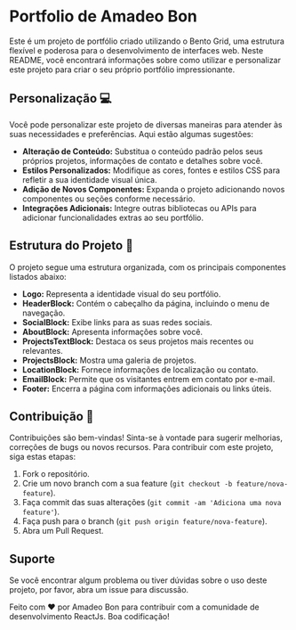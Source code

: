 # Portfolio de Amadeo Bon

Este é um projeto de portfólio criado utilizando o Bento Grid, uma estrutura flexível e poderosa para o desenvolvimento de interfaces web. Neste README, você encontrará informações sobre como utilizar e personalizar este projeto para criar o seu próprio portfólio impressionante.

## Personalização 💻

Você pode personalizar este projeto de diversas maneiras para atender às suas necessidades e preferências. Aqui estão algumas sugestões:

- **Alteração de Conteúdo:** Substitua o conteúdo padrão pelos seus próprios projetos, informações de contato e detalhes sobre você.
- **Estilos Personalizados:** Modifique as cores, fontes e estilos CSS para refletir a sua identidade visual única.
- **Adição de Novos Componentes:** Expanda o projeto adicionando novos componentes ou seções conforme necessário.
- **Integrações Adicionais:** Integre outras bibliotecas ou APIs para adicionar funcionalidades extras ao seu portfólio.

## Estrutura do Projeto 📂

O projeto segue uma estrutura organizada, com os principais componentes listados abaixo:

- **Logo:** Representa a identidade visual do seu portfólio.
- **HeaderBlock:** Contém o cabeçalho da página, incluindo o menu de navegação.
- **SocialBlock:** Exibe links para as suas redes sociais.
- **AboutBlock:** Apresenta informações sobre você.
- **ProjectsTextBlock:** Destaca os seus projetos mais recentes ou relevantes.
- **ProjectsBlock:** Mostra uma galeria de projetos.
- **LocationBlock:** Fornece informações de localização ou contato.
- **EmailBlock:** Permite que os visitantes entrem em contato por e-mail.
- **Footer:** Encerra a página com informações adicionais ou links úteis.

## Contribuição 🚀

Contribuições são bem-vindas! Sinta-se à vontade para sugerir melhorias, correções de bugs ou novos recursos. Para contribuir com este projeto, siga estas etapas:

1. Fork o repositório.
2. Crie um novo branch com a sua feature (`git checkout -b feature/nova-feature`).
3. Faça commit das suas alterações (`git commit -am 'Adiciona uma nova feature'`).
4. Faça push para o branch (`git push origin feature/nova-feature`).
5. Abra um Pull Request.

## Suporte

Se você encontrar algum problema ou tiver dúvidas sobre o uso deste projeto, por
favor, abra um issue para discussão.

Feito com ❤️ por Amadeo Bon para contribuir com a comunidade de desenvolvimento
ReactJs. Boa codificação!
